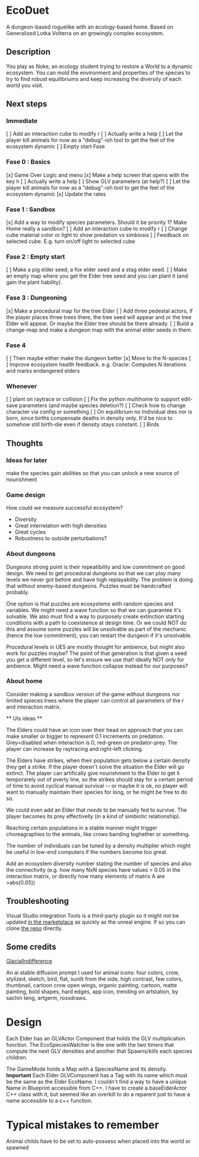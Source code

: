 # EcoDuet

A dungeon-based roguelike with an ecology-based home. Based on Generalized Lotka Volterra on an growingly complex ecosystem.

## Description

You play as Noke, an ecology student trying to restore a World to a dynamic ecosystem. You can mold the environment and properties of the species to try to find robust equilibriums and keep increasing the diversity of each world you visit.

## Next steps

### Immediate

[ ] Add an interaction cube to modify r
[ ] Actually write a help
[ ] Let the player kill animals for now as a "debug"-ish tool to get the feel of the ecosystem dynamic
[ ] Empty start Fase

### Fase 0 : Basics

[x] Game Over Logic and menu
[x] Make a help screen that opens with the key h
[ ] Actually write a help
[ ] Show GLV parameters (at help?)
[ ] Let the player kill animals for now as a "debug"-ish tool to get the feel of the ecosystem dynamic
[x] Update the rates

### Fase 1 : Sandbox

[x] Add a way to modify species parameters. Should it be priority 1? Make Home really a sandbox?
[ ] Add an interaction cube to modify r
[ ] Change cube material color or light to show predation vs simbiosis
[ ] Feedback on selected cube. E.g. turn on/off light to selected cube

### Fase 2 : Empty start

[ ] Make a pig elder seed, a fox elder seed and a stag elder seed.
[ ] Make an empty map where you get the Elder tree seed and you can plant it (and gain the plant hability).

### Fase 3 : Dungeoning

[x] Make a procedural map for the tree Elder
[ ] Add three pedestal actors, if the player places three trees there, the tree seed will appear and or the tree Elder will appear. Or maybe the Elder tree should be there already.
[ ] Build a change-map and make a dungeon map with the animal elder seeds in them.

### Fase 4

[ ] Then maybe either make the dungeon better
[x] Move to the N-species
[ ] Improve ecosystem health feedback. e.g. Oracle: Computes N iterations and marks endangered elders

### Whenever

[ ] plant on raytrace or collision
[ ] Fix the python multihome to support edit-save parameters (and maybe species deletion?)
[ ] Check how to change character via config or something
[ ] On equilibrium no Individual dies nor is born, since births compensate deaths in density only. It'd be nice to somehow still birth-die even if density stays constant.
[ ] Birds

## Thoughts

### Ideas for later

make the species gain abilities so that you can unlock a new source of nourishment

### Game design

How could we measure successful ecosystem?

* Diversity
* Great interrelation with high densities
* Great cycles
* Robustness to outside perturbations?


### About dungeons

Dungeons strong point is their repeatibility and low commitment on good design. We need to get procedural dungeons so that we can play many levels we never got before and have high replayability. The problem is doing that without enemy-based dungeons. Puzzles must be handcrafted probably.

One option is that puzzles are ecosystems with random species and variables. We might need a wave function so that we can guarantee it's solvable. We also must find a way to purposely create extinction starting conditions with a path to coexistence at design time. Or we could NOT do this and assume some puzzles will be unsolvable as part of the mechanic (hence the low commitment), you can restart the dungeon if it's unsolvable.

Procedural levels in UE5 are mostly thought for ambience, but might also work for puzzles maybe? The point of that generation is that given a seed you get a different level, so let's ensure we use that! ideally NOT only for ambience. Might need a wave function collapse instead for our purposes?

### About home

Consider making a sandbox version of the game without dungeons nor limited spieces trees where the player can control all parameters of the r and interaction matrix.

** UIs ideas **

The Elders could have an icon over their head on approach that you can make smaller or bigger to represent 0.1 increments on predation. Grey=disabled when interaction is 0, red-green on predator-prey. The player can increase by raytracing and right-left clicking.

The Elders have strikes, when their population gets below a certain density they get a strike. If the player doesn't solve the situation the Elder will go extinct. The player can artifically give nourishment to the Elder to get it temporarely out of pverty line, so the strikes should stay for a certain period of time to avoid cyclical manual survival -- or maybe it is ok, no player will want to manually maintain their species for long, or he might be free to do so.

We could even add an Elder that _needs_ to be manually fed to survive. The player becomes its prey effectivelly (in a kind of simbiotic relationship). 

Reaching certain populations in a stable manner might trigger choreagraphies to the animals, like crows banding toghether or something.

The number of individuals can be tuned by a density multiplier which might be useful in low-end computers if the numbers become too great.

Add an ecosystem diversity number stating the number of species and also the connectivity (e.g. how many NxN species have values > 0.05 in the interaction matrix, or directly how many elements of matrix A are >abs(0.05))

## Troubleshooting

Visual Studio integration Tools is a third-party plugin so it might not be updated [in the marketplace](https://www.unrealengine.com/marketplace/en-US/product/362651520df94e4fa65492dbcba44ae2) as quickly as the unreal engine.
If so you can clone [the repo](https://github.com/microsoft/vc-ue-extensions#building-and-installing-the-plugin) directly.

## Some credits

[GlacialIndifference](https://fontlibrary.org/en/font/glacial-indifference)

An ai stable diffusion prompt I used for animal icons: four colors, crow, stylized, sketch, bird, flat, sunlit from the side, high contrast, few colors, thumbnail,   cartoon crow open wings, organic painting, cartoon, matte painting, bold shapes, hard edges, app icon, trending on artstation, by sachin teng, artgerm, rossdraws.

# Design

Each Elder has an GLVActor Component that holds the GLV multiplication function. The EcoSpeciesWatcher is the one with the two timers that compute the next GLV densities and another that Spawns/kills each species children.

The GameMode holds a Map with a SpeciesName and its density. **Important** Each Elder GLVComponent has a Tag with its name which must be the same as the Elder EcoName. I couldn't find a way to have a unique Name in Blueprint accessible from C++. I have to create a baseElderActor C++ class with it, but seemed like an overkill to do a reparent just to have a name accessible to a c++ function.

# Typical mistakes to remember

Animal childs have to be set to auto-possess when placed into the world or spawned
